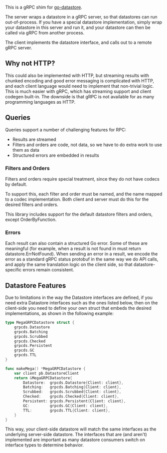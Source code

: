 This is a gRPC shim for [go-datastore](https://github.com/ipfs/go-datastore). 

The server wraps a datastore in a gRPC server, so that datastores can run out-of-process. If you have a special datastore implementation, simply wrap your datastore in this server and run it, and your datastore can then be called via gRPC from another process.

The client implements the datastore interface, and calls out to a remote gRPC server.

## Why not HTTP?
This could also be implemented with HTTP, but streaming results with chunked encoding and good error messaging is complicated with HTTP, and each client language would need to implement that non-trivial logic. This is much easier with gRPC, which has streaming support and client codegen built-in. The downside is that gRPC is not available for as many programming languages as HTTP.

## Queries
Queries support a number of challenging features for RPC:

* Results are streamed
* Filters and orders are code, not data, so we have to do extra work to use them as data
* Structured errors are embedded in results

### Filters and Orders
Filters and orders require special treatment, since they do not have codecs by default.

To support this, each filter and order must be named, and the name mapped to a codec implementation. Both client and server must do this for the desired filters and orders.

This library includes support for the default datastore filters and orders, except OrderByFunction.

### Errors
Each result can also contain a structured Go error. Some of these are meaningful (for example, when a result is not found in must return datastore.ErrNotFound). When sending an error in a result, we encode the error as a standard gRPC status protobuf in the same way we do API calls, and apply the same translation logic on the client side, so that datastore-specific errors remain consistent.

## Datastore Features
Due to limitations in the way the Datastore interfaces are defined, if you need extra Datastore interfaces such as the ones listed below, then on the client-side you need to define your own struct that embeds the desired implementations, as shown in the following example:

```go
type MegaGRPCDatastore struct {
	grpcds.Datastore
	grpcds.Batching
	grpcds.Scrubbed
	grpcds.Checked
	grpcds.Persistent
	grpcds.GC
	grpcds.TTL
}

func makeMega() *MegaGRPCDatastore {
	var client pb.DatastoreClient
	return &MegaGRPCDatastore{
		Datastore:  grpcds.Datastore{Client: client},
		Batching:   grpcds.Batching{Client: client},
		Scrubbed:   grpcds.Scrubbed{Client: client},
		Checked:    grpcds.Checked{Client: client},
		Persistent: grpcds.Persistent{Client: client},
		GC:         grpcds.GC{Client: client},
		TTL:        grpcds.TTL{Client: client},
	}
}
```

This way, your client-side datastore will match the same interfaces as the underlying server-side datastore. The interfaces that are (and aren't) implemented are important as many datastore consumers switch on interface types to determine behavior.

